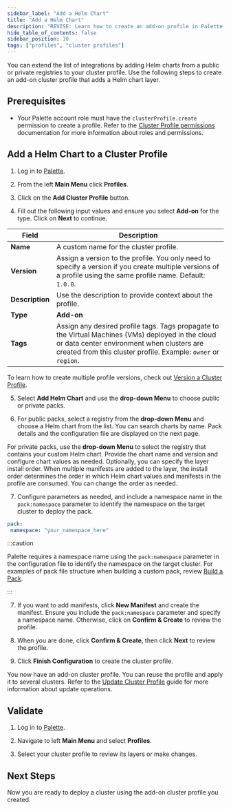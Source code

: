 ```yaml
---
sidebar_label: "Add a Helm Chart"
title: "Add a Helm Chart"
description: "REVISE: Learn how to create an add-on profile in Palette."
hide_table_of_contents: false
sidebar_position: 10
tags: ["profiles", "cluster profiles"]
---
```




You can extend the list of integrations by adding Helm charts from a public or private registries to your cluster profile. Use the following steps to create an add-on cluster profile that adds a Helm chart layer.

## Prerequisites

- Your Palette account role must have the `clusterProfile.create` permission to create a profile. Refer to the [Cluster Profile permissions](../../../../user-management/palette-rbac/project-scope-roles-permissions.md) documentation for more information about roles and permissions.

## Add a Helm Chart to a Cluster Profile 

1. Log in to [Palette](https://console.spectrocloud.com/).

2. From the left **Main Menu** click **Profiles**.

3. Click on the **Add Cluster Profile** button. 

4. Fill out the following input values and ensure you select **Add-on** for the type. Click on **Next** to continue.

  | **Field** | **Description** |
  |-----------|-----------------|
  |**Name**| A custom name for the cluster profile. |
  |**Version**| Assign a version to the profile. You only need to specify a version if you create multiple versions of a profile using the same profile name. Default: `1.0.0`. |
  |**Description**| Use the description to provide context about the profile. |
  |**Type**| **Add-on** |
  |**Tags**| Assign any desired profile tags. Tags propagate to the Virtual Machines (VMs) deployed in the cloud or data center environment when clusters are created from this cluster profile. Example: `owner` or `region`.  |

  To learn how to create multiple profile versions, check out [Version a Cluster Profile](../../modify-cluster-profiles/version-cluster-profile.md).

5. Select **Add Helm Chart** and use the **drop-down Menu** to choose public or private packs. 

<!-- For a description of the layers, review [Profile Layers](../../cluster-profiles.md#profile-layers). -->

6. For public packs, select a registry from the **drop-down Menu** and choose a Helm chart from the list. You can search charts by name. Pack details and the configuration file are displayed on the next page.

  For private packs, use the **drop-down Menu** to select the registry that contains your custom Helm chart. Provide the chart name and version and configure chart values as needed. Optionally, you can specify the layer install order. When multiple manifests are added to the layer, the install order determines the order in which Helm chart values and manifests in the profile are consumed. You can change the order as needed.

7. Configure parameters as needed, and include a namespace name in the `pack:namespace` parameter to identify the namespace on the target cluster to deploy the pack.

  ```yaml
  pack:
   namespace: "your_namespace_here"
  ```

  :::caution

  Palette requires a namespace name using the `pack:namespace` parameter in the configuration file to identify the namespace on the target cluster. For examples of pack file structure when building a custom pack, review [Build a Pack](../../../../registries-and-packs/deploy-pack.md#build-a-pack).

  <!-- If the `values.yaml` specifies a namespace value, then Palette first checks to see if the namespace has been created. If so, Palette uses the existing namespace. If the namespace has not been created, Palette creates a new one using the value specified in the YAML file. If the `values.yaml` does not specify a namespace value, Palette deploys the application to the default namespace.-->

  ::: 

7. If you want to add manifests, click **New Manifest** and create the manifest. Ensure you include the `pack:namespace` parameter and specify a namespace name. Otherwise, click on **Confirm & Create** to review the profile.

8. When you are done, click **Confirm & Create**, then click **Next** to review the profile.

  <!-- ![A view of the manifest create process and the YAML code in the text editior](/clusters_imported-clusters_attach-add-on-profile_manfest-view.png) -->

9. Click **Finish Configuration** to create the cluster profile.

You now have an add-on cluster profile. You can reuse the profile and apply it to several clusters. Refer to the [Update Cluster Profile](../../modify-cluster-profiles/update-cluster-profile.md) guide for more information about update operations.


## Validate

1. Log in to [Palette](https://console.spectrocloud.com).

2.  Navigate to left **Main Menu** and select **Profiles**.

3. Select your cluster profile to review its layers or make changes.


## Next Steps

Now you are ready to deploy a cluster using the add-on cluster profile you created.
